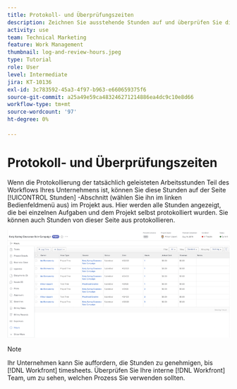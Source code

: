 ```yaml
---
title: Protokoll- und Überprüfungszeiten
description: Zeichnen Sie ausstehende Stunden auf und überprüfen Sie die protokollierten Stunden, bevor Sie ein Projekt in [!DNL  Workfront].
activity: use
team: Technical Marketing
feature: Work Management
thumbnail: log-and-review-hours.jpeg
type: Tutorial
role: User
level: Intermediate
jira: KT-10136
exl-id: 3c783592-45a3-4f97-b963-e660659375f6
source-git-commit: a25a49e59ca483246271214886ea4dc9c10e8d66
workflow-type: tm+mt
source-wordcount: '97'
ht-degree: 0%

---
```


# Protokoll- und Überprüfungszeiten

Wenn die Protokollierung der tatsächlich geleisteten Arbeitsstunden Teil des Workflows Ihres Unternehmens ist, können Sie diese Stunden auf der Seite [!UICONTROL Stunden] -Abschnitt (wählen Sie ihn im linken Bedienfeldmenü aus) im Projekt aus. Hier werden alle Stunden angezeigt, die bei einzelnen Aufgaben und dem Projekt selbst protokolliert wurden. Sie können auch Stunden von dieser Seite aus protokollieren.

![Stundenseite mit Stundeneinträgen](assets/planner-fund-log-and-review-hours.png)

>[!NOTE]
>
>Ihr Unternehmen kann Sie auffordern, die Stunden zu genehmigen, bis [!DNL Workfront] timesheets. Überprüfen Sie Ihre interne [!DNL Workfront] Team, um zu sehen, welchen Prozess Sie verwenden sollten.

<!---
learn more url
Log time
--->
